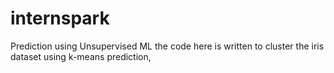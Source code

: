 # internspark
Prediction using Unsupervised ML
the code here is written to cluster the iris dataset using k-means prediction,
